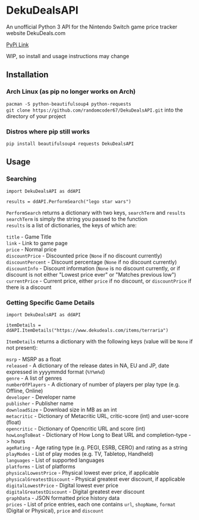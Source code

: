 # DekuDealsAPI

An unofficial Python 3 API for the Nintendo Switch game price tracker website DekuDeals.com

[PyPi Link](https://pypi.org/project/DekuDealsAPI/0.1.1/)

WIP, so install and usage instructions may change

## Installation 

### Arch Linux (as pip no longer works on Arch)

`pacman -S python-beautifulsoup4 python-requests`  
`git clone https://github.com/randomcoder67/DekuDealsAPI.git` into the directory of your project

### Distros where pip still works

`pip install beautifulsoup4 requests DekuDealsAPI`

## Usage

### Searching

``` python3
import DekuDealsAPI as ddAPI

results = ddAPI.PerformSearch("lego star wars")
```

`PerformSearch` returns a dictionary with two keys, `searchTerm` and `results`  
`searchTerm` is simply the string you passed to the function  
`results` is a list of dictionaries, the keys of which are:

`title` - Game Title  
`link` - Link to game page  
`price` - Normal price  
`discountPrice` - Discounted price (`None` if no discount currently)  
`discountPercent` - Discount percentage (`None` if no discount currently)  
`discountInfo` - Discount information (`None` is no discount currently, or if discount is not either "Lowest price ever" or "Matches previous low")  
`currentPrice` - Current price, either `price` if no discount, or `discountPrice` if there is a discount

### Getting Specific Game Details

``` python3
import DekuDealsAPI as ddAPI

itemDetails = ddAPI.ItemDetails("https://www.dekudeals.com/items/terraria")
```

`ItemDetails` returns a dictionary with the following keys (value will be `None` if not present):

`msrp` - MSRP as a float  
`released` - A dictionary of the release dates in NA, EU and JP, date expressed in yyyymmdd format (`%Y%m%d`)  
`genre` - A list of genres  
`numberOfPlayers` - A dictionary of number of players per play type (e.g. Offline, Online)  
`developer` - Developer name  
`publisher` - Publisher name  
`downloadSize` - Download size in MB as an int  
`metacritic` - Dictionary of Metacritic URL, critic-score (int) and user-score (float)  
`opencritic` - Dictionary of Opencritic URL and score (int)  
`howLongToBeat` - Dictionary of How Long to Beat URL and completion-type -> hours  
`ageRating` - Age rating type (e.g. PEGI, ESRB, CERO) and rating as a string  
`playModes` - List of play modes (e.g. TV, Tabletop, Handheld)  
`languages` - List of supported languages  
`platforms` - List of platforms  
`physicalLowestPrice` - Physical lowest ever price, if applicable  
`physicalGreatestDiscount` - Physical greatest ever discount, if applicable  
`digitalLowestPrice` - Digital lowest ever price  
`digitalGreatestDiscount` - Digital greatest ever discount  
`graphData` - JSON formatted price history data  
`prices` - List of price entries, each one contains `url`, `shopName`, `format` (Digital or Physical), `price` and `discount`
